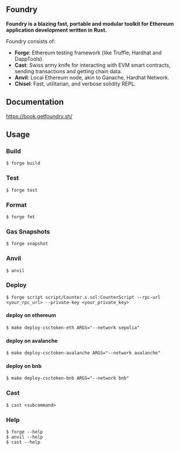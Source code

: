 ## Foundry

**Foundry is a blazing fast, portable and modular toolkit for Ethereum application development written in Rust.**

Foundry consists of:

-   **Forge**: Ethereum testing framework (like Truffle, Hardhat and DappTools).
-   **Cast**: Swiss army knife for interacting with EVM smart contracts, sending transactions and getting chain data.
-   **Anvil**: Local Ethereum node, akin to Ganache, Hardhat Network.
-   **Chisel**: Fast, utilitarian, and verbose solidity REPL.

## Documentation

https://book.getfoundry.sh/

## Usage

### Build

```shell
$ forge build
```

### Test

```shell
$ forge test
```

### Format

```shell
$ forge fmt
```

### Gas Snapshots

```shell
$ forge snapshot
```

### Anvil

```shell
$ anvil
```

### Deploy

```shell
$ forge script script/Counter.s.sol:CounterScript --rpc-url <your_rpc_url> --private-key <your_private_key>
```

#### deploy on ethereum

```shell
$ make deploy-csctoken-eth ARGS="--network sepolia"
```

#### deploy on avalanche

```shell
$ make deploy-csctoken-avalanche ARGS="--network avalanche"
```

#### deploy on bnb

```shell
$ make deploy-csctoken-bnb ARGS="--network bnb"
```

### Cast

```shell
$ cast <subcommand>
```

### Help

```shell
$ forge --help
$ anvil --help
$ cast --help
```


